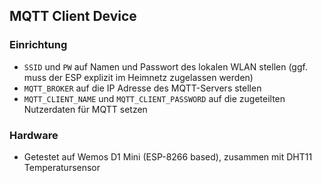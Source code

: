 ## MQTT Client Device

### Einrichtung 
- ```SSID``` und ```PW``` auf Namen und Passwort des lokalen WLAN stellen (ggf. muss der ESP explizit im Heimnetz zugelassen werden)
- ```MQTT_BROKER``` auf die IP Adresse des MQTT-Servers stellen
- ```MQTT_CLIENT_NAME``` und ```MQTT_CLIENT_PASSWORD``` auf die zugeteilten Nutzerdaten für MQTT setzen

### Hardware
- Getestet auf Wemos D1 Mini (ESP-8266 based), zusammen mit DHT11 Temperatursensor
